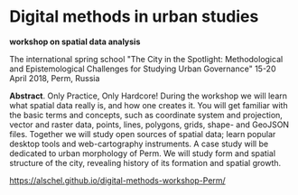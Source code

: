 # Digital methods in urban studies
<b>workshop on spatial data analysis</b>

The international spring school "The City in the Spotlight: Methodological and Epistemological Challenges for Studying Urban Governance" 
15-20 April 2018, Perm, Russia

<b>Abstract</b>. Only Practice, Only Hardcore! During the workshop we will learn what spatial data really is, and how one creates it. You will get familiar with the basic terms and concepts, such as coordinate system and projection, vector and raster data, points, lines, polygons, grids, shape- and GeoJSON files. Together we will study open sources of spatial data; learn popular desktop tools and web-cartography instruments. A case study will be dedicated to urban morphology of Perm. We will study form and spatial structure of the city, revealing history of its formation and spatial growth.

https://alschel.github.io/digital-methods-workshop-Perm/

